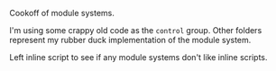 Cookoff of module systems.

I'm using some crappy old code as the `control` group. Other folders represent my rubber duck implementation of the module system.

Left inline script to see if any module systems don't like inline scripts.
